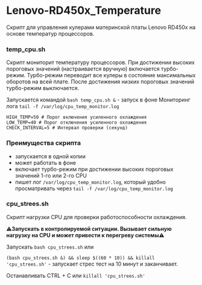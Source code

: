 # Lenovo-RD450x_Temperature
Скрипт для управления кулерами материнской платы Lenovo RD450x на основе температур процессоров.

### temp_cpu.sh

Скрипт мониторит температуру процессоров. При достижении высоких пороговых значений (настраивается вручную) включается турбо-режим.
Турбо-режим переводит все кулеры в состояние максимальных оборотов на всей плате. После достижения низких пороговых значений турбо-режим выключается.

Запускается командой `bash temp_cpu.sh &` - запуск в фоне
Мониторинг лога `tail -f /var/log/cpu_temp_monitor.log`

```
HIGH_TEMP=50 # Порог включения усиленного охлаждения
LOW_TEMP=40 # Порог отключения усиленного охлаждения
CHECK_INTERVAL=5 # Интервал проверки (секунд)
```


### Преимущества скрипта

- запускается в одной копии
- может работать в фоне
- включает турбо-режим при достижении высоких пороговых значений 1-го или 2-го CPU
- пишет лог `/var/log/cpu_temp_monitor.log`, который удобно просматривать через `tail -f /var/log/cpu_temp_monitor.log`


### cpu_strees.sh

Скрипт нагрузки CPU для проверки работоспособности охлаждения.

⚠️**Запускать в контролируемой ситуации. Вызывает сильную нагрузку на CPU и может привести к перегреву системы**⚠️

Запускать `bash cpu_strees.sh` или 

`(bash cpu_strees.sh &) && sleep $((60 * 10)) && killall 'cpu_strees.sh'` - запускает стрес тест на 10 минут и заканчивает.

Останавливать CTRL + C или `killall 'cpu_strees.sh'`
